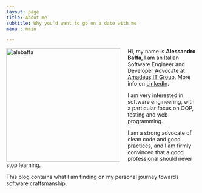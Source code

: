```yaml
---
layout: page
title: About me
subtitle: Why you'd want to go on a date with me
menu : main

---
```

<img src="../../img/me.jpg" alt="alebaffa" style="width: 300px; float: left; margin-right: 20px"/> Hi, my name is **Alessandro Baffa**, I am an Italian Software Engineer and Developer Advocate at [Amadeus IT Group](http://www.amadeus.com). More info on [LinkedIn](https://www.linkedin.com/in/alessandrobaffa).

I am very interested in software engineering, with a particular focus on OOP, testing and web programming.

I am a strong advocate of clean code and good practices, and I am firmly convinced that a good professional should never stop learning.

This blog contains what I am finding on my personal journey towards software craftsmanship.
